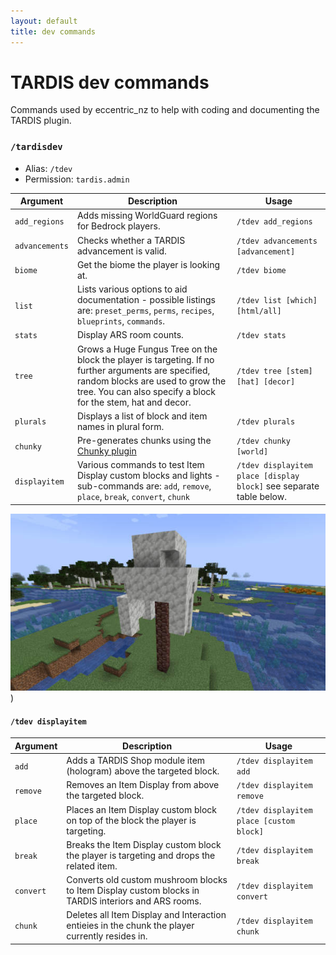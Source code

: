 ```yaml
---
layout: default
title: dev commands
---
```


# TARDIS dev commands

Commands used by eccentric_nz to help with coding and documenting the TARDIS plugin.

### `/tardisdev`

* Alias: `/tdev`
* Permission: `tardis.admin`

| Argument                | Description                                                                                                                                                                                              | Usage                                                               |
|-------------------------|----------------------------------------------------------------------------------------------------------------------------------------------------------------------------------------------------------|---------------------------------------------------------------------|
| `add_regions`           | Adds missing WorldGuard regions for Bedrock players.                                                                                                                                                     | `/tdev add_regions`                                                 |
| `advancements`          | Checks whether a TARDIS advancement is valid.                                                                                                                                                            | `/tdev advancements [advancement]`                                  |
| `biome`                 | Get the biome the player is looking at.                                                                                                                                                                  | `/tdev biome`                                                       |
| `list`                  | Lists various options to aid documentation - possible listings are: `preset_perms`, `perms`, `recipes`, `blueprints`, `commands`.                                                                        | `/tdev list [which] [html/all]`                                     |
| `stats`                 | Display ARS room counts.                                                                                                                                                                                 | `/tdev stats`                                                       |
| <a id="tree"></a>`tree` | Grows a Huge Fungus Tree on the block the player is targeting. If no further arguments are specified, random blocks are used to grow the tree. You can also specify a block for the stem, hat and decor. | `/tdev tree [stem] [hat] [decor]`                                   |
| `plurals`               | Displays a list of block and item names in plural form.                                                                                                                                                  | `/tdev plurals`                                                     |
| `chunky`                | Pre-generates chunks using the [Chunky plugin](https://www.spigotmc.org/resources/chunky.81534/)                                                                                                         | `/tdev chunky [world]`                                              |
| `displayitem`           | Various commands to test Item Display custom blocks and lights - sub-commands are: `add`, `remove`, `place`, `break`, `convert`, `chunk`                                                                 | `/tdev displayitem place [display block]` see separate table below. |

![Custom tree](/images/docs/tree.jpg))

#### `/tdev displayitem`

| Argument     | Description                                                                                                                        | Usage                                    |
| ------------ | ---------------------------------------------------------------------------------------------------------------------------------- | ---------------------------------------- |
| `add`        | Adds a TARDIS Shop module item (hologram) above the targeted block.                                                                | `/tdev displayitem add`                  |
| `remove`     | Removes an Item Display from above the targeted block.                                                                             | `/tdev displayitem remove`               |
| `place`      | Places an Item Display custom block on top of the block the player is targeting.                                                   | `/tdev displayitem place [custom block]` |
| `break`      | Breaks the Item Display custom block the player is targeting and drops the related item.                                           | `/tdev displayitem break`                |
| `convert`    | Converts old custom mushroom blocks to Item Display custom blocks in TARDIS interiors and ARS rooms.                               | `/tdev displayitem convert`              |
| `chunk`      | Deletes all Item Display and Interaction entieies in the chunk the player currently resides in.                                    | `/tdev displayitem chunk`                |
